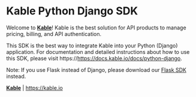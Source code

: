 # Kable Python Django SDK

Welcome to **[Kable](https://kable.io)**! Kable is the best solution for API products to manage pricing, billing, and API authentication.

This SDK is the best way to integrate Kable into your Python (Django) application. For documentation and detailed instructions about how to use this SDK, please visit https://https://docs.kable.io/docs/python-django.

Note: If you use Flask instead of Django, please download our [Flask SDK](https://pypi.org/project/kable-python-flask) instead.

**[Kable](https://kable.io)** | https://kable.io
